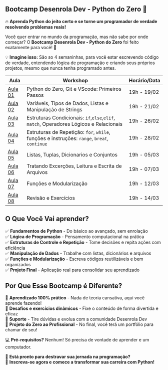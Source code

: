 
## **Bootcamp Desenrola Dev - Python do Zero 🚀**

🔥 **Aprenda Python do jeito certo e se torne um programador de verdade resolvendo problemas reais!**

Você quer entrar no mundo da programação, mas não sabe por onde começar? O **Bootcamp Desenrola Dev - Python do Zero** foi feito exatamente para você! 🎯

💡 **Imagine isso:** São so 4 semaninhas, para você estar escrevendo código de verdade, entendendo lógica de programação e criando seus próprios projetos, mesmo que nunca tenha programado antes. 

| Aula                | Workshop                                                                                    | Horário/Data |
|---------------------|---------------------------------------------------------------------------------------------|--------------|
| [Aula 01](./aula01) | Python do Zero, Git e VScode: Primeiros Passos                                              | 19h - 19/02  |
| [Aula 02](./aula02) | Variáveis, Tipos de Dados, Listas e Manipulação de Strings                                  | 19h - 21/02  |
| [Aula 03](./aula03) | Estruturas Condicionais: `if`,`else`,`elif`, `match`, Operadores Lógicos e Relacionais      | 19h - 26/02  |
| [Aula 04](./aula04) | Estruturas de Repetição: `for`, `while`, funções e instruções: `range`, `breat`, `continue` | 19h - 28/02  |
| [Aula 05](./aula05) | Listas, Tuplas, Dicionarios e Conjuntos                                                     | 19h - 05/03  |
| [Aula 06](./aula06) | Tratando Excerções, Leitura e Escrita de Arquivos                                           | 19h - 07/03  |
| [Aula 07](./aula07) | Funções e Modularização                                                                     | 19h - 12/03  |
| [Aula 08](./aula08) | Revisão e Exercícios                                                                        | 19h - 14/03  |


## **O Que Você Vai aprender?**
✅ **Fundamentos de Python** - Do básico ao avançado, sem enrolação  
✅ **Lógica de Programação** - Pensamento computacional na prática  
✅ **Estruturas de Controle e Repetição** - Tome decisões e repita ações com eficiência  
✅ **Manipulação de Dados** - Trabalhe com listas, dicionários e arquivos  
✅ **Funções e Modularização** - Escreva códigos reutilizáveis e bem organizados  
✅ **Projeto Final** - Aplicação real para consolidar seu aprendizado  

## **Por Que Esse Bootcamp é Diferente?**
🔹 **Aprendizado 100% prático** - Nada de teoria cansativa, aqui você aprende fazendo!  
🔹 **Desafios e exercícios dinâmicos** - Fixe o conteúdo de forma divertida e eficaz  
🔹 **Suporte** - Tire dúvidas e evolua com a comunidade Desenrola Dev  
🔹 **Projeto do Zero ao Profissional** - No final, você terá um portfólio para chamar de seu!  


💻 **Pré-requisitos?** Nenhum! Só precisa de vontade de aprender e um computador.  

🚀 **Está pronto para destravar sua jornada na programação?**  
🔗 **Inscreva-se agora e comece a transformar sua carreira com Python!**
